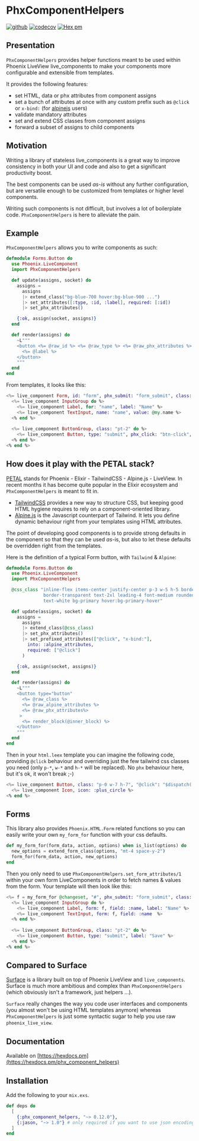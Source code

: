 # PhxComponentHelpers

[![github](https://github.com/cblavier/phx_component_helpers/actions/workflows/elixir.yml/badge.svg)](https://github.com/cblavier/phx_component_helpers/actions/workflows/elixir.yml)
[![codecov](https://codecov.io/gh/cblavier/phx_component_helpers/branch/main/graph/badge.svg)](https://codecov.io/gh/cblavier/phx_component_helpers)
[![Hex pm](http://img.shields.io/hexpm/v/phx_component_helpers.svg?style=flat)](https://hex.pm/packages/phx_component_helpers)

## Presentation

`PhxComponentHelpers` provides helper functions meant to be used within Phoenix LiveView live_components to make your components more configurable and extensible from templates.

It provides the following features:

 * set HTML, data or phx attributes from component assigns
 * set a bunch of attributes at once with any custom prefix such as `@click` or `x-bind:` (for [alpinejs](https://github.com/alpinejs/alpine) users)
 * validate mandatory attributes
 * set and extend CSS classes from component assigns
 * forward a subset of assigns to child components

## Motivation

Writing a library of stateless live_components is a great way to improve consistency in both your UI and code and also to get a significant productivity boost. 

The best components can be used _as-is_ without any further configuration, but are versatile enough to be customized from templates or higher level components.

Writing such components is not difficult, but involves a lot of boilerplate code. `PhxComponentHelpers` is here to alleviate the pain.

## Example

`PhxComponentHelpers` allows you to write components as such:

```elixir
defmodule Forms.Button do
  use Phoenix.LiveComponent
  import PhxComponentHelpers

  def update(assigns, socket) do
    assigns =
      assigns
      |> extend_class("bg-blue-700 hover:bg-blue-900 ...")
      |> set_attributes([:type, :id, :label], required: [:id])
      |> set_phx_attributes()

    {:ok, assign(socket, assigns)}
  end

  def render(assigns) do
    ~L"""
    <button <%= @raw_id %> <%= @raw_type %> <%= @raw_phx_attributes %> <%= @raw_class %>>
      <%= @label %>
    </button>
    """
  end
end
```

From templates, it looks like this:

```elixir
<%= live_component Form, id: "form", phx_submit: "form_submit", class: "divide-none" do %>
  <%= live_component InputGroup do %>
    <%= live_component Label, for: "name", label: "Name" %>
    <%= live_component TextInput, name: "name", value: @my.name %>
  <% end %>
    
  <%= live_component ButtonGroup, class: "pt-2" do %>
    <%= live_component Button, type: "submit", phx_click: "btn-click", label: "Save" %>
  <% end %>
<% end %>
```

## How does it play with the PETAL stack?

[PETAL](https://thinkingelixir.com/petal-stack-in-elixir/) stands for Phoenix - Elixir - TailwindCSS - Alpine.js - LiveView. In recent months it has become quite popular in the Elixir ecosystem and `PhxComponentHelpers` is meant to fit in.

- [TailwindCSS](https://tailwindcss.com) provides a new way to structure CSS, but keeping good HTML hygiene requires to rely on a component-oriented library.
- [Alpine.js](https://github.com/alpinejs/alpine) is the Javascript counterpart of Tailwind. It lets you define dynamic behaviour right from your templates using HTML attributes.

The point of developing good components is to provide strong defaults in the component so that they can be used _as_-is, but also to let these defaults be overridden right from the templates.

Here is the definition of a typical Form button, with `Tailwind` & `Alpine`:

```elixir
defmodule Forms.Button do
  use Phoenix.LiveComponent
  import PhxComponentHelpers

  @css_class "inline-flex items-center justify-center p-3 w-5 h-5 border \
              border-transparent text-2xl leading-4 font-medium rounded-md \
              text-white bg-primary hover:bg-primary-hover"

  def update(assigns, socket) do
    assigns =
      assigns
      |> extend_class(@css_class)
      |> set_phx_attributes()
      |> set_prefixed_attributes(["@click", "x-bind:"],
        into: :alpine_attributes,
        required: ["@click"]
      )

    {:ok, assign(socket, assigns)}
  end

  def render(assigns) do
    ~L"""
    <button type="button"
      <%= @raw_class %> 
      <%= @raw_alpine_attributes %> 
      <%= @raw_phx_attributes%>
     >
      <%= render_block(@inner_block) %>
    </button>
    """
  end
end
```

Then in your `html.leex` template you can imagine the following code, providing `@click` behaviour and overriding just the few tailwind css classes you need (only `p-*`, `w-*` and `h-*` will be replaced). No `phx` behaviour here, but it's ok, it won't break ;-)

```elixir
<%= live_component Button, class: "p-0 w-7 h-7", "@click": "$dispatch('closeslideover')" do %>
  <%= live_component Icon, icon: :plus_circle %>
<% end %>
```

## Forms
This library also provides `Phoenix.HTML.Form` related functions so you can easily write your own `my_form_for` function with your css defaults.

```elixir
def my_form_for(form_data, action, options) when is_list(options) do
  new_options = extend_form_class(options, "mt-4 space-y-2")
  form_for(form_data, action, new_options)
end
```

Then you only need to use `PhxComponentHelpers.set_form_attributes/1` within your own form LiveComponents in order to fetch names & values from the form. Your template will then look like this:

```elixir
<%= f = my_form_for @changeset, "#", phx_submit: "form_submit", class: "divide-none" do %>
  <%= live_component InputGroup do %>
    <%= live_component Label, form: f, field: :name, label: "Name" %>
    <%= live_component TextInput, form: f, field: :name  %>
  <% end %>
    
  <%= live_component ButtonGroup, class: "pt-2" do %>
    <%= live_component Button, type: "submit", label: "Save" %>
  <% end %>
<% end %>
```

## Compared to Surface

[Surface](https://github.com/surface-ui/surface) is a library built on top of Phoenix LiveView and `live_components`. Surface is much more ambitious and complex than `PhxComponentHelpers` (which obviously isn't a framework, just helpers ...).

`Surface` really changes the way you code user interfaces and components (you almost won't be using HTML templates anymore) whereas `PhxComponentHelpers` is just some syntactic sugar to help you use raw `phoenix_live_view`.

## Documentation

Available on [https://hexdocs.pm](https://hexdocs.pm/phx_component_helpers)

## Installation

Add the following to your `mix.exs`.

```elixir
def deps do
  [
    {:phx_component_helpers, "~> 0.12.0"},
    {:jason, "~> 1.0"} # only required if you want to use json encoding options
  ]
end
```

